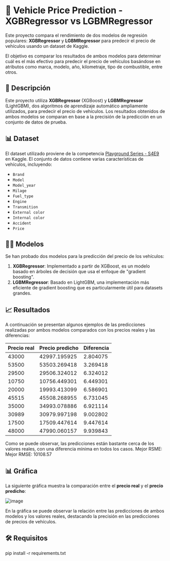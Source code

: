 # 🚗 Vehicle Price Prediction - XGBRegressor vs LGBMRegressor

Este proyecto compara el rendimiento de dos modelos de regresión populares: **XGBRegressor** y **LGBMRegressor** para predecir el precio de vehículos usando un dataset de Kaggle. 

El objetivo es comparar los resultados de ambos modelos para determinar cuál es el más efectivo para predecir el precio de vehículos basándose en atributos como marca, modelo, año, kilometraje, tipo de combustible, entre otros.

## 🧠 Descripción

Este proyecto utiliza **XGBRegressor** (XGBoost) y **LGBMRegressor** (LightGBM), dos algoritmos de aprendizaje automático ampliamente utilizados, para predecir el precio de vehículos. Los resultados obtenidos de ambos modelos se comparan en base a la precisión de la predicción en un conjunto de datos de prueba.

## 📊 Dataset

El dataset utilizado proviene de la competencia [Playground Series - S4E9](https://www.kaggle.com/competitions/playground-series-s4e9/overview) en Kaggle. El conjunto de datos contiene varias características de vehículos, incluyendo:

- `Brand`
- `Model`
- `Model_year`
- `Milage`
- `Fuel_type`
- `Engine`
- `Transmition`
- `External color`
- `Internal color`
- `Accident`
- `Price`

## 🧑‍💻 Modelos

Se han probado dos modelos para la predicción del precio de los vehículos:

1. **XGBRegressor**: Implementado a partir de XGBoost, es un modelo basado en árboles de decisión que usa el enfoque de "gradient boosting".
2. **LGBMRegressor**: Basado en LightGBM, una implementación más eficiente de gradient boosting que es particularmente útil para datasets grandes.

## 📈 Resultados

A continuación se presentan algunos ejemplos de las predicciones realizadas por ambos modelos comparados con los precios reales y las diferencias:

| Precio real | Precio predicho | Diferencia |
|-------------|-----------------|-----------|
| 43000       | 42997.195925    | 2.804075  |
| 53500       | 53503.269418    | 3.269418  |
| 29500       | 29506.324012    | 6.324012  |
| 10750       | 10756.449301    | 6.449301  |
| 20000       | 19993.413099    | 6.586901  |
| 45515       | 45508.268955    | 6.731045  |
| 35000       | 34993.078886    | 6.921114  |
| 30989       | 30979.997198    | 9.002802  |
| 17500       | 17509.447614    | 9.447614  |
| 48000       | 47990.060157    | 9.939843  |

Como se puede observar, las predicciones están bastante cerca de los valores reales, con una diferencia mínima en todos los casos. Mejor RSME: Mejor RMSE: 10108.57

## 📊 Gráfica

La siguiente gráfica muestra la comparación entre el **precio real** y el **precio predicho**:

![image](https://github.com/user-attachments/assets/51da8bed-bae6-4955-bba2-3dd3b50c4a9b)

En la gráfica se puede observar la relación entre las predicciones de ambos modelos y los valores reales, destacando la precisión en las predicciones de precios de vehículos.

## 🛠 Requisitos

pip install -r requirements.txt
